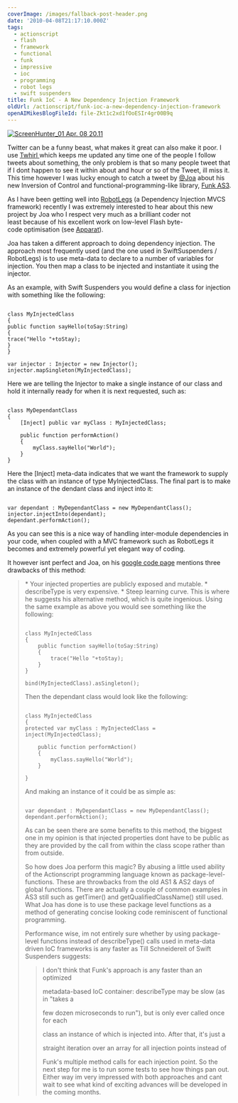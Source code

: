 ```yaml
---
coverImage: /images/fallback-post-header.png
date: '2010-04-08T21:17:10.000Z'
tags:
  - actionscript
  - flash
  - framework
  - functional
  - funk
  - impressive
  - ioc
  - programming
  - robot legs
  - swift suspenders
title: Funk IoC - A New Dependency Injection Framework
oldUrl: /actionscript/funk-ioc-a-new-dependency-injection-framework
openAIMikesBlogFileId: file-Zkt1c2xd1fOoESIr4gr00B9q
---
```


[![](/wp-content/uploads/2010/04/ScreenHunter_01-Apr.-08-20.11.gif "ScreenHunter_01 Apr. 08 20.11")](/wp-content/uploads/2010/04/ScreenHunter_01-Apr.-08-20.11.gif)

Twitter can be a funny beast, what makes it great can also make it poor. I use [Twhirl ](https://www.twhirl.org/)which keeps me updated any time one of the people I follow tweets about something, the only problem is that so many people tweet that if I dont happen to see it within about and hour or so of the Tweet, ill miss it. This time however I was lucky enough to catch a tweet by [@Joa](https://twitter.com/joa) about his new Inversion of Control and functional-programming-like library, [Funk AS3](https://code.google.com/p/funk-as3/).

<!-- more -->

As I have been getting well into [RobotLegs](https://www.robotlegs.org/) (a Dependency Injection MVCS framework) recently I was extremely interested to hear about this new project by Joa who I respect very much as a brilliant coder not least because of his excellent work on low-level Flash byte-code optimisation (see [Apparat](https://code.google.com/p/apparat/)).

Joa has taken a different approach to doing dependency injection. The approach most frequently used (and the one used in SwiftSuspenders / RobotLegs) is to use meta-data to declare to a number of variables for injection. You then map a class to be injected and instantiate it using the injector.

As an example, with Swift Suspenders you would define a class for injection with something like the following:

```

class MyInjectedClass
{
public function sayHello(toSay:String)
{
trace("Hello "+toStay);
}
}

var injector : Injector = new Injector();
injector.mapSingleton(MyInjectedClass);

```

Here we are telling the Injector to make a single instance of our class and hold it internally ready for when it is next requested, such as:

```

class MyDependantClass
{
	[Inject] public var myClass : MyInjectedClass;

	public function performAction()
	{
		myClass.sayHello("World");
	}
}

```

Here the [Inject] meta-data indicates that we want the framework to supply the class with an instance of type MyInjectedClass. The final part is to make an instance of the dendant class and inject into it:

```

var dependant : MyDependantClass = new MyDependantClass();
injector.injectInto(dependant);
dependant.performAction();

```

As you can see this is a nice way of handling inter-module dependencies in your code, when coupled with a MVC framework such as RobotLegs it becomes and extremely powerful yet elegant way of coding.

It however isnt perfect and Joa, on his [google code page](https://code.google.com/p/funk-as3/wiki/IoC) mentions three drawbacks of this method:

<blockquote>*   Your injected properties are publicly exposed and mutable.
*   describeType is very expensive.
*   Steep learning curve.
This is where he suggests his alternative method, which is quite ingenious. Using the same example as above you would see something like the following:

```

class MyInjectedClass
{
	public function sayHello(toSay:String)
	{
		trace("Hello "+toStay);
	}
}

bind(MyInjectedClass).asSingleton();

```

Then the dependant class would look like the following:

```

class MyInjectedClass
{
protected var myClass : MyInjectedClass = inject(MyInjectedClass);

    public function performAction()
    {
    	myClass.sayHello("World");
    }

}

```

And making an instance of it could be as simple as:

```

var dependant : MyDependantClass = new MyDependantClass();
dependant.performAction();

```

As can be seen there are some benefits to this method, the biggest one in my opinion is that injected properties dont have to be public as they are provided by the call from within the class scope rather than from outside.

So how does Joa perform this magic? By abusing a little used ability of the Actionscript programming language known as package-level-functions. These are throwbacks from the old AS1 &amp; AS2 days of global functions. There are actually a couple of common examples in AS3 still such as getTimer() and getQualifiedClassName() still used. What Joa has done is to use these package level functions as a method of generating concise looking code reminiscent of functional programming.

Performance wise, im not entirely sure whether by using package-level functions instead of describeType() calls used in meta-data driven IoC frameworks is any faster as Till Schneidereit of Swift Suspenders suggests:

> I don't think that Funk's approach is any faster than an optimized
>
> metadata-based IoC container: describeType may be slow (as in "takes a
>
> few dozen microseconds to run"), but is only ever called once for each
>
> class an instance of which is injected into. After that, it's just a
>
> straight iteration over an array for all injection points instead of
>
> Funk's multiple method calls for each injection point.
> So the next step for me is to run some tests to see how things pan out. Either way im very impressed with both approaches and cant wait to see what kind of exciting advances will be developed in the coming months.
